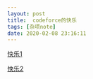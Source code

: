 ```yaml
---
layout: post
title:  codeforce的快乐
tags: [杂项note]
date: 2020-02-08 23:16:11
---
```

[快乐1](https://blog.csdn.net/qian2213762498/article/details/82318599)

[快乐2](https://blog.csdn.net/weixin_43715214/article/details/89142596)
